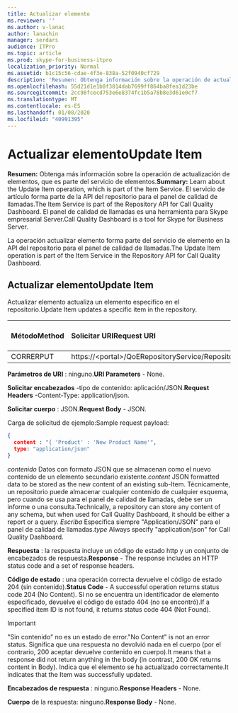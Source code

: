 ```yaml
---
title: Actualizar elemento
ms.reviewer: ''
ms.author: v-lanac
author: lanachin
manager: serdars
audience: ITPro
ms.topic: article
ms.prod: skype-for-business-itpro
localization_priority: Normal
ms.assetid: b1c15c56-cdae-4f3e-838a-52f0940cf729
description: 'Resumen: Obtenga información sobre la operación de actualización de elementos, que es parte del servicio de elementos. El servicio de artículo forma parte de la API del repositorio para el panel de calidad de llamadas. El panel de calidad de llamadas es una herramienta para Skype empresarial Server.'
ms.openlocfilehash: 55d21d1e1b8f3814dab7699ff864ba8fea1d23be
ms.sourcegitcommit: 2cc98fcecd753e6e8374fc1b5a78b8e3d61e0cf7
ms.translationtype: MT
ms.contentlocale: es-ES
ms.lasthandoff: 01/08/2020
ms.locfileid: "40991395"
---
```

# <a name="update-item"></a><span data-ttu-id="9eb67-105">Actualizar elemento</span><span class="sxs-lookup"><span data-stu-id="9eb67-105">Update Item</span></span>
 
<span data-ttu-id="9eb67-106">**Resumen:** Obtenga más información sobre la operación de actualización de elementos, que es parte del servicio de elementos.</span><span class="sxs-lookup"><span data-stu-id="9eb67-106">**Summary:** Learn about the Update Item operation, which is part of the Item Service.</span></span> <span data-ttu-id="9eb67-107">El servicio de artículo forma parte de la API del repositorio para el panel de calidad de llamadas.</span><span class="sxs-lookup"><span data-stu-id="9eb67-107">The Item Service is part of the Repository API for Call Quality Dashboard.</span></span> <span data-ttu-id="9eb67-108">El panel de calidad de llamadas es una herramienta para Skype empresarial Server.</span><span class="sxs-lookup"><span data-stu-id="9eb67-108">Call Quality Dashboard is a tool for Skype for Business Server.</span></span>
  
<span data-ttu-id="9eb67-109">La operación actualizar elemento forma parte del servicio de elemento en la API del repositorio para el panel de calidad de llamadas.</span><span class="sxs-lookup"><span data-stu-id="9eb67-109">The Update Item operation is part of the Item Service in the Repository API for Call Quality Dashboard.</span></span>
  
## <a name="update-item"></a><span data-ttu-id="9eb67-110">Actualizar elemento</span><span class="sxs-lookup"><span data-stu-id="9eb67-110">Update Item</span></span>

<span data-ttu-id="9eb67-111">Actualizar elemento actualiza un elemento específico en el repositorio.</span><span class="sxs-lookup"><span data-stu-id="9eb67-111">Update Item updates a specific item in the repository.</span></span>
  

|<span data-ttu-id="9eb67-112">**Método**</span><span class="sxs-lookup"><span data-stu-id="9eb67-112">**Method**</span></span>|<span data-ttu-id="9eb67-113">**Solicitar URI**</span><span class="sxs-lookup"><span data-stu-id="9eb67-113">**Request URI**</span></span>|<span data-ttu-id="9eb67-114">**Versión HTTP**</span><span class="sxs-lookup"><span data-stu-id="9eb67-114">**HTTP Version**</span></span>|
|:-----|:-----|:-----|
|<span data-ttu-id="9eb67-115">CORRER</span><span class="sxs-lookup"><span data-stu-id="9eb67-115">PUT</span></span>  <br/> |<span data-ttu-id="9eb67-116">https://\<portal\>/QoERepositoryService/Repository/Item/{Itemid}</span><span class="sxs-lookup"><span data-stu-id="9eb67-116">https://\<portal\>/QoERepositoryService/repository/item/{itemId}</span></span>  <br/> |<span data-ttu-id="9eb67-117">HTTP/1.1</span><span class="sxs-lookup"><span data-stu-id="9eb67-117">HTTP/1.1</span></span>  <br/> |
   
 <span data-ttu-id="9eb67-118">**Parámetros de URI** : ninguno.</span><span class="sxs-lookup"><span data-stu-id="9eb67-118">**URI Parameters** - None.</span></span>
  
 <span data-ttu-id="9eb67-119">**Solicitar encabezados** -tipo de contenido: aplicación/JSON.</span><span class="sxs-lookup"><span data-stu-id="9eb67-119">**Request Headers** -Content-Type: application/json.</span></span>
  
 <span data-ttu-id="9eb67-120">**Solicitar cuerpo** : JSON.</span><span class="sxs-lookup"><span data-stu-id="9eb67-120">**Request Body** - JSON.</span></span>
  
<span data-ttu-id="9eb67-121">Carga de solicitud de ejemplo:</span><span class="sxs-lookup"><span data-stu-id="9eb67-121">Sample request payload:</span></span>
  
```json
{
  content : "{ 'Product' : 'New Product Name'",
  type: "application/json"
}
```

 <span data-ttu-id="9eb67-122">*contenido*  Datos con formato JSON que se almacenan como el nuevo contenido de un elemento secundario existente.</span><span class="sxs-lookup"><span data-stu-id="9eb67-122">*content*  JSON formatted data to be stored as the new content of an existing sub-Item.</span></span> <span data-ttu-id="9eb67-123">Técnicamente, un repositorio puede almacenar cualquier contenido de cualquier esquema, pero cuando se usa para el panel de calidad de llamadas, debe ser un informe o una consulta.</span><span class="sxs-lookup"><span data-stu-id="9eb67-123">Technically, a repository can store any content of any schema, but when used for Call Quality Dashboard, it should be either a report or a query.</span></span> <span data-ttu-id="9eb67-124">*Escriba*  Especifica siempre "Application/JSON" para el panel de calidad de llamadas.</span><span class="sxs-lookup"><span data-stu-id="9eb67-124">*type*  Always specify "application/json" for Call Quality Dashboard.</span></span>
  
 <span data-ttu-id="9eb67-125">**Respuesta** : la respuesta incluye un código de estado http y un conjunto de encabezados de respuesta.</span><span class="sxs-lookup"><span data-stu-id="9eb67-125">**Response** - The response includes an HTTP status code and a set of response headers.</span></span>
  
 <span data-ttu-id="9eb67-126">**Código de estado** : una operación correcta devuelve el código de estado 204 (sin contenido).</span><span class="sxs-lookup"><span data-stu-id="9eb67-126">**Status Code** - A successful operation returns status code 204 (No Content).</span></span> <span data-ttu-id="9eb67-127">Si no se encuentra un identificador de elemento especificado, devuelve el código de estado 404 (no se encontró).</span><span class="sxs-lookup"><span data-stu-id="9eb67-127">If a specified item ID is not found, it returns status code 404 (Not Found).</span></span>
  
> [!IMPORTANT]
> <span data-ttu-id="9eb67-128">"Sin contenido" no es un estado de error.</span><span class="sxs-lookup"><span data-stu-id="9eb67-128">"No Content" is not an error status.</span></span> <span data-ttu-id="9eb67-129">Significa que una respuesta no devolvió nada en el cuerpo (por el contrario, 200 aceptar devuelve contenido en cuerpo).</span><span class="sxs-lookup"><span data-stu-id="9eb67-129">It means that a response did not return anything in the body (in contrast, 200 OK returns content in Body).</span></span> <span data-ttu-id="9eb67-130">Indica que el elemento se ha actualizado correctamente.</span><span class="sxs-lookup"><span data-stu-id="9eb67-130">It indicates that the Item was successfully updated.</span></span> 
  
 <span data-ttu-id="9eb67-131">**Encabezados de respuesta** : ninguno.</span><span class="sxs-lookup"><span data-stu-id="9eb67-131">**Response Headers** - None.</span></span>
  
 <span data-ttu-id="9eb67-132">**Cuerpo** de la respuesta: ninguno.</span><span class="sxs-lookup"><span data-stu-id="9eb67-132">**Response Body** - None.</span></span>
  

